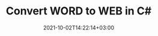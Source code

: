 ---
############################# Static ############################
layout: "autogen-gist"
date: 2021-10-02T14:22:14+03:00
draft: false
path: "total/net/conversion/word-to-web/"
other_out_formats: "PDF Word eBook Excel Image Web Email Photoshop PowerPoint"
ad_headline: "Convert WORD to WEB | .NET"
ad_description: "Most Accurate WORD to WEB document Conversion solution for your .NET applications."

############################# Head ############################
head_title: "Convert WORD to WEB in C# VB.NET ASP.NET | Document Conversion"
head_description: "Code example to convert WORD to WEB and 100+ other file formats in .NET (C#, VB.NET, ASP.NET & .NET Core) applications. Display the Converted WEB document as HTML viewer."

############################# Header ############################
title: "Convert WORD to WEB in C#"
description: "Programmatically convert WORD to WEB in C# .NET applications using flexible document conversion features to customize the resultant document. Convert the complete document from one file format to other or choose selective pages of a source document based on the page numbers or page ranges and easily convert to a supported document format."

############################# SubMenu ############################
submenu:
    enable: false

############################# Content ############################
content:
    enable: true
    block:
    - title_left: "WORD to WEB Conversion"
      content_left: |
          Follow these simple steps for WORD to WEB conversion in C# .NET. View the converted WEB document as HTML without using any external software.

          -   Create **Converter** object to convert WORD document
          -   Set the convert options for WEB format
          -   Call **Convert** method of **Converter** class instance for conversion to WEB
          -   Set options for HTML viewer
          -   Create **Viewer** object to view converted WEB as HTML
          
      title_right: "Downloads & Installation Instructions"
      content_right: |
          You require `GroupDocs.Conversion` & `GroupDocs.Viewer` namespaces to convert between a wide range of popular document types such as PDF, Microsoft Word, Excel, PowerPoint, Project, Outlook, HTML, diagrams and image file formats. Explore other [.NET APIs for Office documents](https://products.conholdate.com/total/net/) as offered by Conholdate.Total.
          
          Get the respective assembly files from the [downloads](https://downloads.conholdate.com/total/net) or fetch the whole package from [Nuget](https://www.nuget.org/packages/Conholdate.Total/) to add 'Conholdate.Total` directly in your workspace.
          
      gisthash: "4f311c07ae9ee691b8afb7960aa6c806"
      gistfile: "word-to-pdf-conversion.cs"

    - title_left: "Add Watermark to WEB File in C#"
      content_left: |
          Accurately convert documents (WORD to WEB) exactly as the original file and apply text or image watermarks to the converted document pages using C# .NET code.

          -   Create **Converter** object to convert WORD document
          -   Create new instance of **WatermarkOptions** class
          -   Specify watermark properties (color, width, text, image etc)
          -   Instantiate the proper **ConvertOptions** class
          -   Set **Watermark** property of the **ConvertOptions** instance
          -   Call **Convert** method of **Converter** class instance for conversion to WEB
        
      title_right: "Source Document Information Extraction"
      content_right: |
          The documents information extraction feature not only allows getting the basic information about the source document file but it also supports extracting some valuable file-format specific information such as project start and end dates of a Microsoft Project file, any printing restrictions on a PDF document, list of folders enclosed in an Outlook data file etc. 

          Convert popular document file formats on different operating systems such as Windows, Linux or macOS while using platforms such as Windows Azure, Mono and Xamarin.
          
      gisthash: "a15affe15284876ce010a315a09da1f0"
      gistfile: "convert-word-to-pdf-and-add-text-watermark-to-converted-pdf.cs"

############################# About Formats ############################
about_formats:
    enable: false
############################# More Formats ############################
more_formats:
    enable: true
    auto: false
    other_out_formats: PDF Word eBook Excel Image Web Email Photoshop PowerPoint
############################# Back to top ###############################
back_to_top:
  enable: true
---